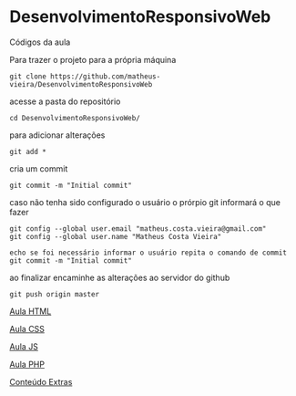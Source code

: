 # DesenvolvimentoResponsivoWeb
Códigos da aula

Para trazer o projeto para a própria máquina

```
git clone https://github.com/matheus-vieira/DesenvolvimentoResponsivoWeb
```

acesse a pasta do repositório
```
cd DesenvolvimentoResponsivoWeb/
```

para adicionar alterações

```
git add *
```

cria um commit

```
git commit -m "Initial commit"
```

caso não tenha sido configurado o usuário o prórpio git informará o que fazer

```
git config --global user.email "matheus.costa.vieira@gmail.com"
git config --global user.name "Matheus Costa Vieira"

echo se foi necessário informar o usuário repita o comando de commit
git commit -m "Initial commit"
```

ao finalizar encaminhe as alterações ao servidor do github
```
git push origin master
```

[Aula HTML](DesenvolvimentoResponsivoWeb/source/)

[Aula CSS](DesenvolvimentoResponsivoWeb/source/css)

[Aula JS](DesenvolvimentoResponsivoWeb/source/aula%20javascript/)

[Aula PHP](DesenvolvimentoResponsivoWeb/source/php)

[Conteúdo Extras](https://github.com/EbookFoundation/free-programming-books/blob/master/free-programming-books-pt_BR.md#javascript)
